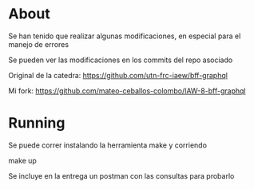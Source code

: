 # About

Se han tenido que realizar algunas modificaciones, en especial para el manejo de errores

Se pueden ver las modificaciones en los commits del repo asociado

Original de la catedra:
https://github.com/utn-frc-iaew/bff-graphql

Mi fork:
https://github.com/mateo-ceballos-colombo/IAW-8-bff-graphql


# Running

Se puede correr instalando la herramienta make y corriendo

make up

Se incluye en la entrega un postman con las consultas para probarlo

